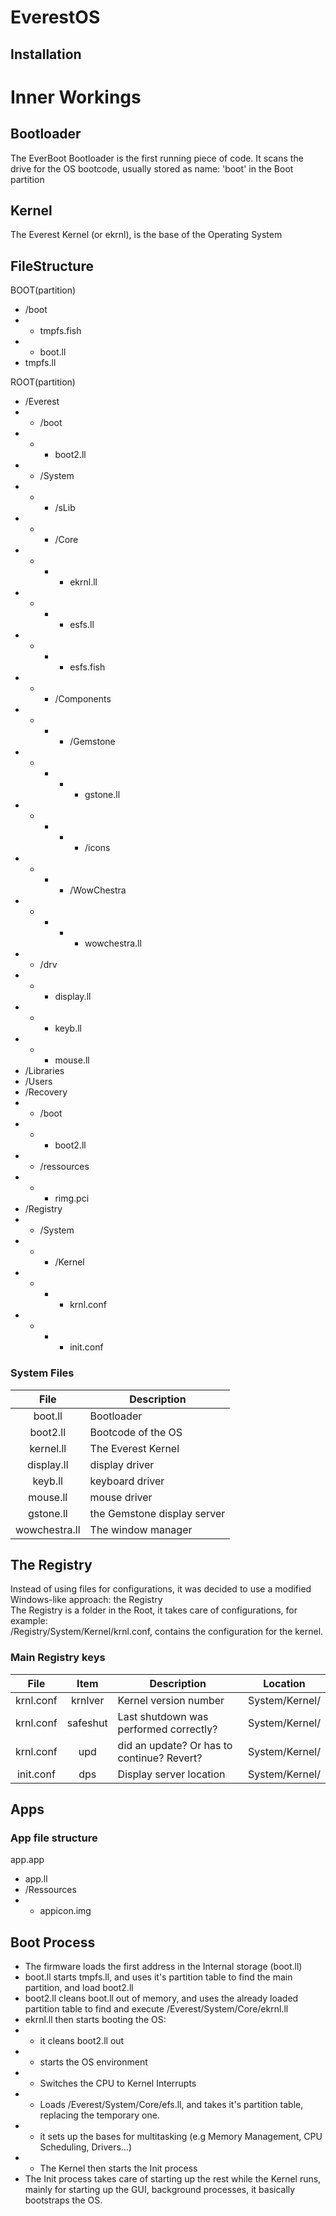 # EverestOS

## Installation

# Inner Workings

## Bootloader

The EverBoot Bootloader is the first running piece of code. It scans the drive for the OS bootcode, usually stored as name: 'boot' in the Boot partition

## Kernel

The Everest Kernel (or ekrnl), is the base of the Operating System

## FileStructure

BOOT(partition)
- /boot
- - tmpfs.fish
- - boot.ll
- tmpfs.ll

ROOT(partition)
- /Everest
- - /boot
- - - boot2.ll
- - /System
- - - /sLib
- - - /Core
- - - - ekrnl.ll
- - - - esfs.ll
- - - - esfs.fish
- - - /Components
- - - - /Gemstone
- - - - - gstone.ll
- - - - - /icons
- - - - /WowChestra
- - - - - wowchestra.ll
- - /drv
- - - display.ll
- - - keyb.ll
- - - mouse.ll
- /Libraries
- /Users
- /Recovery
- - /boot
- - - boot2.ll
- - /ressources
- - - rimg.pci
- /Registry
- - /System
- - - /Kernel
- - - - krnl.conf
- - - - init.conf

### System Files

| File | Description |
| :---: | --- |
| boot.ll | Bootloader |
| boot2.ll | Bootcode of the OS |
| kernel.ll | The Everest Kernel |
| display.ll | display driver |
| keyb.ll | keyboard driver |
| mouse.ll | mouse driver |
| gstone.ll | the Gemstone display server |
| wowchestra.ll | The window manager |

## The Registry

Instead of using files for configurations, it was decided to use a modified Windows-like approach: the Registry \
The Registry is a folder in the Root, it takes care of configurations, for example:\
/Registry/System/Kernel/krnl.conf, contains the configuration for the kernel.

### Main Registry keys

| File | Item | Description | Location |
| :---: | :---: | --- | --- |
| krnl.conf | krnlver | Kernel version number | System/Kernel/
| krnl.conf | safeshut | Last shutdown was performed correctly? | System/Kernel/
| krnl.conf | upd | did an update? Or has to continue? Revert? | System/Kernel/
| init.conf | dps | Display server location | System/Kernel/

## Apps



### App file structure

app.app
- app.ll
- /Ressources
- - appicon.img

## Boot Process

- The firmware loads the first address in the Internal storage (boot.ll)
- boot.ll starts tmpfs.ll, and uses it's partition table to find the main partition, and load boot2.ll
- boot2.ll cleans boot.ll out of memory, and uses the already loaded partition table to find and execute /Everest/System/Core/ekrnl.ll
- ekrnl.ll then starts booting the OS:
- - it cleans boot2.ll out
- - starts the OS environment
- - Switches the CPU to Kernel Interrupts
- - Loads /Everest/System/Core/efs.ll, and takes it's partition table, replacing the temporary one.
- - it sets up the bases for multitasking (e.g Memory Management, CPU Scheduling, Drivers...)
- - The Kernel then starts the Init process
- The Init process takes care of starting up the rest while the Kernel runs, mainly for starting up the GUI, background processes, it basically bootstraps the OS.